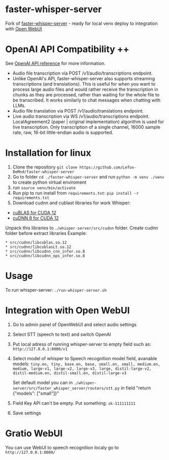 # faster-whisper-server
Fork of [faster-whisper-server](https://github.com/fedirz/faster-whisper-server) - ready for local venv deploy to integration with [Open WebUI](https://github.com/open-webui/open-webui)

# OpenAI API Compatibility ++
See [OpenAI API reference](https://platform.openai.com/docs/api-reference/audio) for more information.
* Audio file transcription via POST /v1/audio/transcriptions endpoint.
* Unlike OpenAI's API, faster-whisper-server also supports streaming transcriptions (and translations). This is useful for when you want to process large audio files and would rather receive the transcription in chunks as they are processed, rather than waiting for the whole file to be transcribed. It works similarly to chat messages when chatting with LLMs.
* Audio file translation via POST /v1/audio/translations endpoint.
* Live audio transcription via WS /v1/audio/transcriptions endpoint.
        LocalAgreement2 (paper | original implementation) algorithm is used for live transcription.
        Only transcription of a single channel, 16000 sample rate, raw, 16-bit little-endian audio is supported.

# Installation for linux
1. Clone the repository
```git clone https://github.com/Lefox-DeMod/faster-whisper-server```
2. Go to  folder `cd ./faster-whisper-server` and run `python -m venv ./venv` to create python virtual enviroment
3. run `source venv/bin/activate`
4. Run pip to run install from `requirements.txt`: `pip install -r requirements.txt`
5. Download cudnn and cublast libraries for work Whisper:
* [cuBLAS for CUDA 12](https://developer.nvidia.com/cudnn)
* [cuDNN 8 for CUDA 12](https://developer.nvidia.com/cublas)

Unpack this libraries to `./whisper-server/src/cudnn` folder. Create cudnn folder before extract libraries
  Example:
```
* src/cudnn/libcublas.so.12
* src/cudnn/libcublasLt.so.12
* src/cudnn/libcudnn_cnn_infer.so.8
* src/cudnn/libcudnn_ops_infer.so.8
```
  
   

# Usage
To run whisper-server: `./run-whisper-server.sh`

# Integration with Open WebUI
1. Go to admin panel of OpenWebUI and select audio settings
2. Select STT (speech to text) and switch OpenAI
3. Put local adress of running whisper-server to empty field such as: `http://127.0.0.1:8000/v1`
4. Select model of whisper to Speech recognition model field, avanable models:
    `tiny.en, tiny, base.en, base, small.en, small, medium.en, medium, large-v1, large-v2, large-v3, large, distil-large-v2, distil-medium.en, distil-small.en, distil-large-v3`

   Set default model you can in `./whisper-server/src/faster_whisper_server/routers/stt.py` in field  "return {"models": ["small"]}"
5. Field Key API can't be empty. Put something: `sk-111111111`
6. Save settings

# Gratio WebUI 
You can use WebUI to speech recognition localy go to `http://127.0.0.1:8000/`
